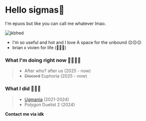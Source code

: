# Hello sigmas👋

I'm epuos but like you can call me whatever lmao.

![jkbhed](https://github.com/user-attachments/assets/7da5a431-795f-4f31-87a2-ee72913b099d)

- I'm so useful and hot and I love A space for the unbound 😔😔😔
- brian x vivien for life (🥀❌🪫)

### What I'm doing right now 🥀🥀🥀🥀
> - After who? after us (2025 - now)
> - ~~Discord~~ Euphoria (2025 - now)
 
### What I did 🥶🥶🥶
> - [Ugmania](https://store.steampowered.com/app/2316310/Ugmania/) (2021-2024)
> - Polygon Duelist 2 (2024)

**Contact me via idk**
<!--


- 🔭 I’m currently working on ...
- 🌱 I’m currently learning ...
- 👯 I’m looking to collaborate on ...
- 🤔 I’m looking for help with ...
- 💬 Ask me about ...
- 📫 How to reach me: ...
- 😄 Pronouns: ...
- ⚡ Fun fact: ...
-->
